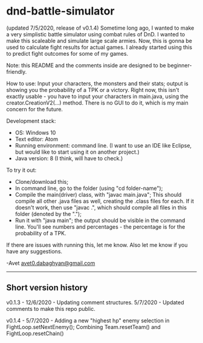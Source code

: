 # dnd-battle-simulator
(updated 7/5/2020, release of v0.1.4)
Sometime long ago, I wanted to make a very simplistic battle simulator using combat rules of DnD. I wanted to make this scaleable and simulate large scale armies.
Now, this is gonna be used to calculate fight results for actual games. I already started using this to predict fight outcomes for some of my games.

Note: this README and the comments inside are designed to be beginner-friendly.


How to use: Input your characters, the monsters and their stats; output is showing you the probability of a TPK or a victory.
Right now, this isn't exactly usable - you have to input your characters in main.java, using the creator.CreationV2(...) method. There is no GUI to do it, which is my main concern for the future.

Development stack:
* OS: Windows 10
* Text editor: Atom
* Running environment: command line. (I want to use an IDE like Eclipse, but would like to start using it on another project.)
* Java version: 8 (I think, will have to check.)

To try it out:
* Clone/download this;
* In command line, go to the folder (using "cd folder-name");
* Compile the main(driver) class, with "javac main.java";
This should compile all other .java files as well, creating the .class files for each.
If it doesn't work, then use "javac .", which should compile all files in this folder (denoted by the ".");
* Run it with "java main"; the output should be visible in the command line.
You'll see numbers and percentages - the percentage is for the probability of a TPK.

If there are issues with running this, let me know.
Also let me know if you have any suggestions.

-Avet
avet0.dabaghyan@gmail.com

---
Short version history
---

v0.1.3 - 12/6/2020 - Updating comment structures.
5/7/2020 - Updated comments to make this repo public.

v0.1.4 - 5/7/2020 - Adding a new "highest hp" enemy selection in FightLoop.setNextEnemy(); Combining Team.resetTeam() and FightLoop.resetChain()
